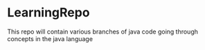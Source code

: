 # LearningRepo
This repo will contain various branches of java code going through concepts in the java language
